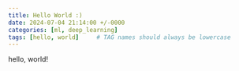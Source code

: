 ```yaml
---
title: Hello World :)
date: 2024-07-04 21:14:00 +/-0000
categories: [ml, deep_learning]
tags: [hello, world]     # TAG names should always be lowercase
---
```

hello, world!